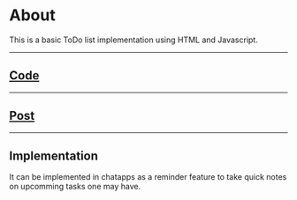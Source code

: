 # About

This is a basic ToDo list implementation using HTML and Javascript.

 ***

## <a href = "https://github.com/niyazbadar/days-of-code-streak/blob/main/Day%202/basic%20ToDo%20list.html">Code</a>

---

## <a href = "https://www.linkedin.com/posts/activity-7018250288264323072-Gjie?utm_source=share&utm_medium=member_desktop">Post</a>

---

## Implementation

It can be implemented in chatapps as a reminder feature to take quick notes on upcomming tasks one may have.
